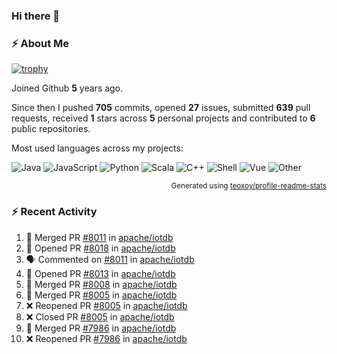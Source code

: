 ### Hi there 👋

### :zap: About Me

[![trophy](https://github-profile-trophy.vercel.app/?username=HTHou&theme=onedark)](https://github.com/ryo-ma/github-profile-trophy)
   
Joined Github **5** years ago.

Since then I pushed **705** commits, opened **27** issues, submitted **639** pull requests, received **1** stars across **5** personal projects and contributed to **6** public repositories.

Most used languages across my projects:

![Java](https://img.shields.io/static/v1?style=flat-square&label=%E2%A0%80&color=555&labelColor=%23b07219&message=Java%EF%B8%B194.4%25)
![JavaScript](https://img.shields.io/static/v1?style=flat-square&label=%E2%A0%80&color=555&labelColor=%23f1e05a&message=JavaScript%EF%B8%B11.4%25)
![Python](https://img.shields.io/static/v1?style=flat-square&label=%E2%A0%80&color=555&labelColor=%233572A5&message=Python%EF%B8%B10.7%25)
![Scala](https://img.shields.io/static/v1?style=flat-square&label=%E2%A0%80&color=555&labelColor=%23c22d40&message=Scala%EF%B8%B10.6%25)
![C++](https://img.shields.io/static/v1?style=flat-square&label=%E2%A0%80&color=555&labelColor=%23f34b7d&message=C%2B%2B%EF%B8%B10.6%25)
![Shell](https://img.shields.io/static/v1?style=flat-square&label=%E2%A0%80&color=555&labelColor=%2389e051&message=Shell%EF%B8%B10.4%25)
![Vue](https://img.shields.io/static/v1?style=flat-square&label=%E2%A0%80&color=555&labelColor=%2341b883&message=Vue%EF%B8%B10.3%25)
![Other](https://img.shields.io/static/v1?style=flat-square&label=%E2%A0%80&color=555&labelColor=%23ededed&message=Other%EF%B8%B11.2%25)

<p align="right"><sub>Generated using <a href="https://github.com/marketplace/actions/profile-readme-stats">teoxoy/profile-readme-stats</a></sub></p>


<!--![](https://github.com/HTHou/HTHou/blob/output/github-contribution-grid-snake.svg)-->

<!--![Haonan Hou's github stats](https://github-readme-stats.vercel.app/api?username=HTHou&count_private=true&show_icons=true&theme=onedark)-->

<!--![Haonan Hou's wakatime stats](https://github-readme-stats.vercel.app/api/wakatime?username=HTHou&layout=compact&theme=onedark)-->

<!--![Top Langs](https://github-readme-stats.vercel.app/api/top-langs/?username=HTHou&theme=onedark&layout=compact)-->

### :zap: Recent Activity
<!--START_SECTION:activity-->
1. 🎉 Merged PR [#8011](https://github.com/apache/iotdb/pull/8011) in [apache/iotdb](https://github.com/apache/iotdb)
2. 💪 Opened PR [#8018](https://github.com/apache/iotdb/pull/8018) in [apache/iotdb](https://github.com/apache/iotdb)
3. 🗣 Commented on [#8011](https://github.com/apache/iotdb/issues/8011) in [apache/iotdb](https://github.com/apache/iotdb)
4. 💪 Opened PR [#8013](https://github.com/apache/iotdb/pull/8013) in [apache/iotdb](https://github.com/apache/iotdb)
5. 🎉 Merged PR [#8008](https://github.com/apache/iotdb/pull/8008) in [apache/iotdb](https://github.com/apache/iotdb)
6. 🎉 Merged PR [#8005](https://github.com/apache/iotdb/pull/8005) in [apache/iotdb](https://github.com/apache/iotdb)
7. ❌ Reopened PR [#8005](https://github.com/apache/iotdb/pull/8005) in [apache/iotdb](https://github.com/apache/iotdb)
8. ❌ Closed PR [#8005](https://github.com/apache/iotdb/pull/8005) in [apache/iotdb](https://github.com/apache/iotdb)
9. 🎉 Merged PR [#7986](https://github.com/apache/iotdb/pull/7986) in [apache/iotdb](https://github.com/apache/iotdb)
10. ❌ Reopened PR [#7986](https://github.com/apache/iotdb/pull/7986) in [apache/iotdb](https://github.com/apache/iotdb)
<!--END_SECTION:activity-->

<!--
**HTHou/HTHou** is a ✨ _special_ ✨ repository because its `README.md` (this file) appears on your GitHub profile.

Here are some ideas to get you started:

- 🔭 I’m currently working on ...
- 🌱 I’m currently learning ...
- 👯 I’m looking to collaborate on ...
- 🤔 I’m looking for help with ...
- 💬 Ask me about ...
- 📫 How to reach me: ...
- 😄 Pronouns: ...
- ⚡ Fun fact: ...
-->

